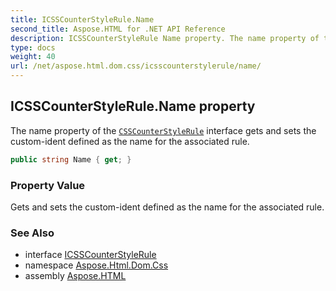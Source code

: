 ```yaml
---
title: ICSSCounterStyleRule.Name
second_title: Aspose.HTML for .NET API Reference
description: ICSSCounterStyleRule Name property. The name property of the CSSCounterStyleRule interface gets and sets the custom-ident defined as the name for the associated rule
type: docs
weight: 40
url: /net/aspose.html.dom.css/icsscounterstylerule/name/
---
```

## ICSSCounterStyleRule.Name property

The name property of the [`CSSCounterStyleRule`](../) interface gets and sets the custom-ident defined as the name for the associated rule.

```csharp
public string Name { get; }
```

### Property Value

Gets and sets the custom-ident defined as the name for the associated rule.

### See Also

* interface [ICSSCounterStyleRule](../)
* namespace [Aspose.Html.Dom.Css](../../../aspose.html.dom.css/)
* assembly [Aspose.HTML](../../../)
